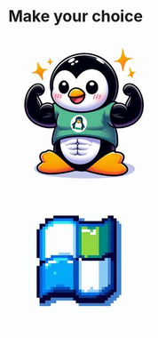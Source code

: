 # Make your choice 

[![Linux_penguin](/assets/img/Linux_penguin.jpg)](Linux.html)

[![Windows_logo](/assets/img/Windows_logo.jpg)](Windows.html)
